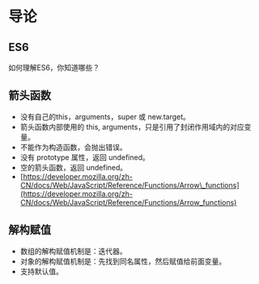 # 导论

## ES6

如何理解ES6，你知道哪些？

## 箭头函数

* 没有自己的this，arguments，super 或 new.target。
* 箭头函数内部使用的 this, arguments，只是引用了封闭作用域内的对应变量。
* 不能作为构造函数，会抛出错误。
* 没有 prototype 属性，返回 undefined。
* 空的箭头函数，返回 undefined。
* [https://developer.mozilla.org/zh-CN/docs/Web/JavaScript/Reference/Functions/Arrow\_functions](https://developer.mozilla.org/zh-CN/docs/Web/JavaScript/Reference/Functions/Arrow_functions)

## 解构赋值

* 数组的解构赋值机制是：迭代器。
* 对象的解构赋值机制是：先找到同名属性，然后赋值给前面变量。
* 支持默认值。

